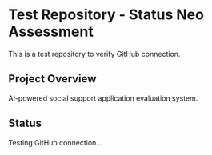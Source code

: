 # Test Repository - Status Neo Assessment

This is a test repository to verify GitHub connection.

## Project Overview
AI-powered social support application evaluation system.

## Status
Testing GitHub connection... 
